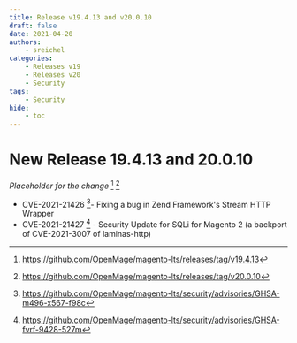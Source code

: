```yaml
---
title: Release v19.4.13 and v20.0.10
draft: false
date: 2021-04-20
authors:
    - sreichel
categories:
    - Releases v19
    - Releases v20
    - Security
tags:
    - Security
hide:
    - toc
---
```


# New Release 19.4.13 and 20.0.10

_Placeholder for the change_ [^1] [^2]

- CVE-2021-21426 [^3]- Fixing a bug in Zend Framework's Stream HTTP Wrapper
- CVE-2021-21427 [^4] - Security Update for SQLi for Magento 2 (a backport of CVE-2021-3007 of laminas-http)

<!-- more -->

[^1]: https://github.com/OpenMage/magento-lts/releases/tag/v19.4.13
[^2]: https://github.com/OpenMage/magento-lts/releases/tag/v20.0.10
[^3]: https://github.com/OpenMage/magento-lts/security/advisories/GHSA-m496-x567-f98c
[^4]: https://github.com/OpenMage/magento-lts/security/advisories/GHSA-fvrf-9428-527m

